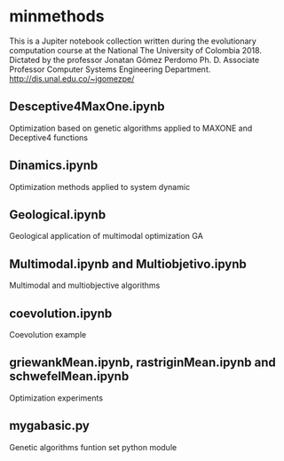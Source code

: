 # minmethods

This is a Jupiter notebook collection written during the
evolutionary computation course at the National
The University of Colombia 2018.
Dictated by the professor Jonatan Gómez Perdomo
Ph. D. Associate Professor
Computer Systems Engineering Department.
http://dis.unal.edu.co/~jgomezpe/

## Desceptive4MaxOne.ipynb
Optimization based on genetic algorithms applied to MAXONE and Deceptive4 functions
## Dinamics.ipynb
Optimization methods applied to system dynamic 
## Geological.ipynb
Geological application of multimodal optimization GA
## Multimodal.ipynb and Multiobjetivo.ipynb
Multimodal and multiobjective algorithms
## coevolution.ipynb
Coevolution example
## griewankMean.ipynb, rastriginMean.ipynb	and schwefelMean.ipynb
Optimization experiments
## mygabasic.py
Genetic algorithms funtion set python module
